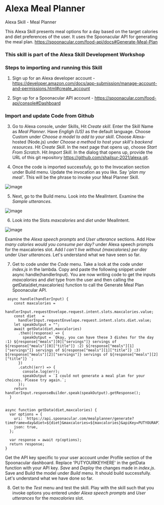 # Alexa Meal Planner

Alexa Skill - Meal Planner
 
This Alexa Skill presents meal options for a day based on the target calories and diet preferences of the user. It uses the Spoonacular API for generating the meal plan.
https://spoonacular.com/food-api/docs#Generate-Meal-Plan

### This skill is part of the Alexa Skill Development Workshop

### Steps to importing and running this Skill

1) Sign up for an Alexa developer account - https://developer.amazon.com/docs/app-submission/manage-account-and-permissions.html#create_account

2) Sign up for a Spoonacular API account - https://spoonacular.com/food-api/console#Dashboard

### Import and update Code from Github

3) Go to Alexa console, under Skills, Hit _Create skill_. Enter the Skill Name as _Meal Planner_. Have _Engligh (US)_ as the default language. Choose Custom under _Choose a model to add to your skill_. Choose Alexa-hosted (Node.js) under _Choose a method to host your skill's backend resources_. Hit _Create Skill_. In the next page that opens up, choose _Start From Scratch_. Hit _Import Skill_. In the dialog that opens up, provide the URL of this git repository https://github.com/shailsur-2021/alexa.git. 

4) Once the code is imported successfuly, go to the Invocation section under Build menu. Update the invocation as you like. Say '_plan my meal'_. This will be the phrase to invoke your Meal Planner Skill.

![image](https://user-images.githubusercontent.com/76848465/115782293-1e561a00-a381-11eb-91ed-e4a1cbdf135b.png)

5) Next, go to the Build menu. Look into the MealIntent. Examine the _Sample utterances_.

 ![image](https://user-images.githubusercontent.com/76848465/115781674-4b55fd00-a380-11eb-99ba-4fc00e8122e2.png)

6) Look into the Slots _maxcalories_ and _diet_ under MealIntent. 

![image](https://user-images.githubusercontent.com/76848465/115781780-7b050500-a380-11eb-85d4-7dc073b415f6.png)

Examine the _Alexa speech prompts_ and _User utterance_ sections. Add _How many calories would you consume per day?_ under Alexa speech prompts for the maxcalories slot. Add _I can't live without {maxcalories} per day_ under _User utterances_. Let's understand what we have seen so far.

7) Get to code under the _Code_ menu. Take a look at the code under _index.js_ in the lambda. Copy and paste the following snippet under async handle(handlerInput). You are now writing code to get the inputs _maxcalories_ and _diet_ type from the user and then calling the getData(diet,maxcalories) function to call the Generate Meal Plan Spoonacular API. 

```
 async handle(handlerInput) {
    const maxcalories =
      handlerInput.requestEnvelope.request.intent.slots.maxcalories.value;
    const diet   =
      handlerInput.requestEnvelope.request.intent.slots.diet.value;
    let speakOutput = "";
    await getData(diet,maxcalories)
      .then((response) => {
        speakOutput = `Okay, you can have these 3 dishes for the day :1) ${response["meals"][0]["servings"]} servings of ${response["meals"][0]["title"]} :2) ${response["meals"][1]["servings"]} servings of ${response["meals"][1]["title"]} :3)  ${response["meals"][2]["servings"]} servings of ${response["meals"][2]["title"]} `;
      })
      .catch((err) => {
        console.log(err);
        speakOutput = `I could not generate a meal plan for your choices. Please try again.`;
      });
    return handlerInput.responseBuilder.speak(speakOutput).getResponse();
  }
```

```

async function getData(diet,maxcalories) {
  var options = {
    uri: `https://api.spoonacular.com/mealplanner/generate?timeFrame=day&diet=${diet}&maxcalories=${maxcalories}&apiKey=PUTYOURAPIKEYHERE`,
    json: true,
  };

  var response = await rp(options);
  return response;
}

```

Get the API key specific to your user account under Profile section of the Spoonacular dashboard. Replace 'PUTYOURKEYHERE' in the getData function with your API key.
_Save_ and _Deploy_ the changes made in _index.js_. Save and Build the model under _Build_ menu. It should build successfully. 
Let's understand what we have done so far.

8) Get to the _Test_ menu and test the skill.  Play with the skill such that you invoke options you entered under _Alexa speech prompts_ and _User utterances_ for the _maxcalories_ slot.
